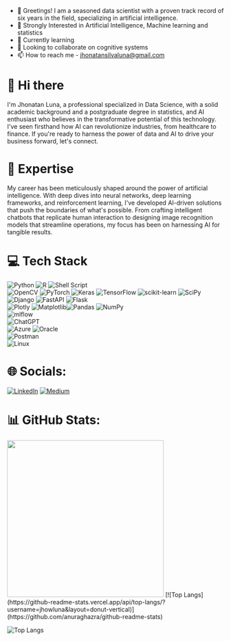 - 👋 Greetings! I am a seasoned data scientist with a proven track record of six years in the field, specializing in artificial intelligence.
- 👀 Strongly Interested in Artificial Intelligence, Machine learning and statistics
- 🌱 Currently learning
- 💞️ Looking to collaborate on cognitive systems
- 📫 How to reach me - jhonatansilvaluna@gmail.com


# 👋 Hi there

I'm Jhonatan Luna, a professional specialized in Data Science, with a solid academic background and a postgraduate degree in statistics, and AI enthusiast who believes in the transformative potential of this technology. I've seen firsthand how AI can revolutionize industries, from healthcare to finance. If you're ready to harness the power of data and AI to drive your business forward, let's connect.

# 🚀 Expertise

My career has been meticulously shaped around the power of artificial intelligence. With deep dives into neural networks, deep learning frameworks, and reinforcement learning, I've developed AI-driven solutions that push the boundaries of what's possible. From crafting intelligent chatbots that replicate human interaction to designing image recognition models that streamline operations, my focus has been on harnessing AI for tangible results.


# 💻 Tech Stack

![Python](https://img.shields.io/badge/python-3670A0?style=for-the-badge&logo=python&logoColor=ffdd54) ![R](https://img.shields.io/badge/r-%23276DC3.svg?style=for-the-badge&logo=r&logoColor=white) ![Shell Script](https://img.shields.io/badge/shell_script-%23121011.svg?style=for-the-badge&logo=gnu-bash&logoColor=white) <br>
![OpenCV](https://img.shields.io/badge/opencv-%23white.svg?style=for-the-badge&logo=opencv&logoColor=white) ![PyTorch](https://img.shields.io/badge/PyTorch-%23EE4C2C.svg?style=for-the-badge&logo=PyTorch&logoColor=white) ![Keras](https://img.shields.io/badge/Keras-%23D00000.svg?style=for-the-badge&logo=Keras&logoColor=white) ![TensorFlow](https://img.shields.io/badge/TensorFlow-%23FF6F00.svg?style=for-the-badge&logo=TensorFlow&logoColor=white) ![scikit-learn](https://img.shields.io/badge/scikit--learn-%23F7931E.svg?style=for-the-badge&logo=scikit-learn&logoColor=white) ![SciPy](https://img.shields.io/badge/SciPy-%230C55A5.svg?style=for-the-badge&logo=scipy&logoColor=%white) <br>
![Django](https://img.shields.io/badge/django-%23092E20.svg?style=for-the-badge&logo=django&logoColor=white) ![FastAPI](https://img.shields.io/badge/FastAPI-005571?style=for-the-badge&logo=fastapi) ![Flask](https://img.shields.io/badge/flask-%23000.svg?style=for-the-badge&logo=flask&logoColor=white) <br>
![Plotly](https://img.shields.io/badge/Plotly-%233F4F75.svg?style=for-the-badge&logo=plotly&logoColor=white) ![Matplotlib](https://img.shields.io/badge/Matplotlib-%23ffffff.svg?style=for-the-badge&logo=Matplotlib&logoColor=black)![Pandas](https://img.shields.io/badge/pandas-%23150458.svg?style=for-the-badge&logo=pandas&logoColor=white) ![NumPy](https://img.shields.io/badge/numpy-%23013243.svg?style=for-the-badge&logo=numpy&logoColor=white) <br>
![mlflow](https://img.shields.io/badge/mlflow-%23d9ead3.svg?style=for-the-badge&logo=numpy&logoColor=blue)<br> 
![ChatGPT](https://img.shields.io/badge/chatGPT-74aa9c?style=for-the-badge&logo=openai&logoColor=white) <br>
![Azure](https://img.shields.io/badge/azure-%230072C6.svg?style=for-the-badge&logo=microsoftazure&logoColor=white) ![Oracle](https://img.shields.io/badge/Oracle-F80000?style=for-the-badge&logo=oracle&logoColor=white)<br>
![Postman](https://img.shields.io/badge/Postman-FF6C37?style=for-the-badge&logo=postman&logoColor=white) <br>
![Linux](https://img.shields.io/badge/Linux-FCC624?style=for-the-badge&logo=linux&logoColor=black)<br>

# 🌐 Socials:
[![LinkedIn](https://img.shields.io/badge/LinkedIn-%230077B5.svg?logo=linkedin&logoColor=white)](https://www.linkedin.com/in/jhonatanluna/)
[![Medium](https://img.shields.io/badge/Medium-12100E?style=for-the-badge&logo=medium&logoColor=white)](https://medium.com/@jhonatansilvaluna)

# 📊 GitHub Stats:
<img src="https://github-readme-stats-wheat-two-53.vercel.app/api?username=jhowluna&theme=neon&hide_border=false&include_all_commits=false&count_private=false"  width="364px" />                    
[![Top Langs](https://github-readme-stats.vercel.app/api/top-langs/?username=jhowluna&layout=donut-vertical)](https://github.com/anuraghazra/github-readme-stats)

![Top Langs](https://github-readme-stats-wheat-two-53.vercel.app/api/top-langs/?username=jhowluna&theme=neon&hide_border=false&include_all_commits=false&count_private=false&layout=compact)
